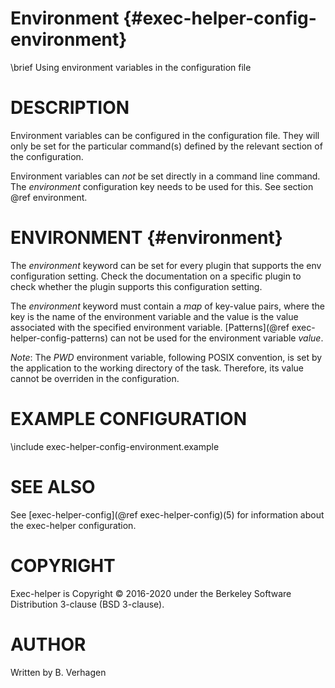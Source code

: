 Environment              {#exec-helper-config-environment}
===========
\brief Using environment variables in the configuration file

# DESCRIPTION
Environment variables can be configured in the configuration file. They will only be set for the particular command(s) defined by the relevant section of the configuration.

Environment variables can _not_ be set directly in a command line command. The _environment_ configuration key needs to be used for this. See section @ref environment.

# ENVIRONMENT      {#environment}
The _environment_ keyword can be set for every plugin that supports the env configuration setting. Check the documentation on a specific plugin to check whether the plugin supports this configuration setting.

The _environment_ keyword must contain a _map_ of key-value pairs, where the key is the name of the environment variable and the value is the value associated with the specified environment variable. [Patterns](@ref exec-helper-config-patterns) can not be used for the environment variable _value_.

_Note_: The _PWD_ environment variable, following POSIX convention, is set by the application to the working directory of the task. Therefore, its value cannot be overriden in the configuration.

# EXAMPLE CONFIGURATION
\include exec-helper-config-environment.example

# SEE ALSO
See [exec-helper-config](@ref exec-helper-config)(5) for information about the exec-helper configuration.

# COPYRIGHT
Exec-helper is Copyright &copy; 2016-2020 under the Berkeley Software Distribution 3-clause (BSD 3-clause).

# AUTHOR
Written by B. Verhagen
